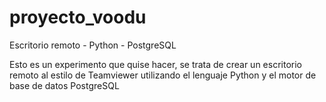 proyecto_voodu
==============

Escritorio remoto - Python - PostgreSQL

Esto es un experimento que quise hacer, se trata de crear un escritorio remoto al estilo de Teamviewer utilizando el
lenguaje Python y el motor de base de datos PostgreSQL
